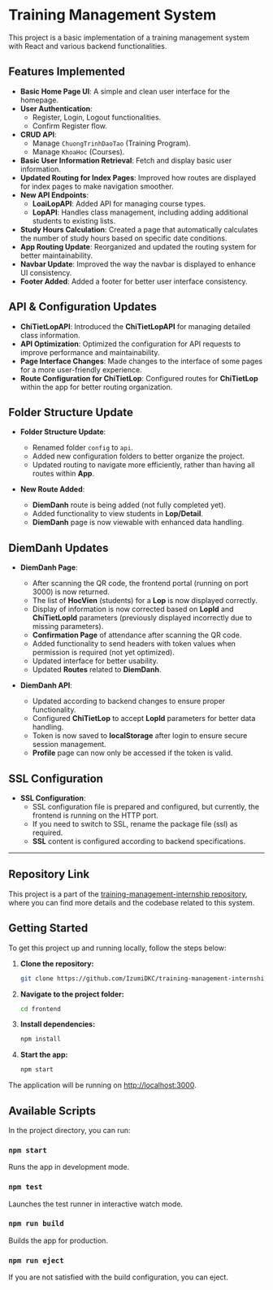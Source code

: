 # Training Management System

This project is a basic implementation of a training management system with React and various backend functionalities.

## Features Implemented

- **Basic Home Page UI**: A simple and clean user interface for the homepage.
- **User Authentication**: 
  - Register, Login, Logout functionalities.
  - Confirm Register flow.
- **CRUD API**:
  - Manage `ChuongTrinhDaoTao` (Training Program).
  - Manage `KhoaHoc` (Courses).
- **Basic User Information Retrieval**: Fetch and display basic user information.
- **Updated Routing for Index Pages**: Improved how routes are displayed for index pages to make navigation smoother.
- **New API Endpoints**:
  - **LoaiLopAPI**: Added API for managing course types.
  - **LopAPI**: Handles class management, including adding additional students to existing lists.
- **Study Hours Calculation**: Created a page that automatically calculates the number of study hours based on specific date conditions.
- **App Routing Update**: Reorganized and updated the routing system for better maintainability.
- **Navbar Update**: Improved the way the navbar is displayed to enhance UI consistency.
- **Footer Added**: Added a footer for better user interface consistency.

## API & Configuration Updates

- **ChiTietLopAPI**: Introduced the **ChiTietLopAPI** for managing detailed class information.
- **API Optimization**: Optimized the configuration for API requests to improve performance and maintainability.
- **Page Interface Changes**: Made changes to the interface of some pages for a more user-friendly experience.
- **Route Configuration for ChiTietLop**: Configured routes for **ChiTietLop** within the app for better routing organization.

## Folder Structure Update

- **Folder Structure Update**: 
  - Renamed folder `config` to `api`.
  - Added new configuration folders to better organize the project.
  - Updated routing to navigate more efficiently, rather than having all routes within **App**.

- **New Route Added**: 
  - **DiemDanh** route is being added (not fully completed yet).
  - Added functionality to view students in **Lop/Detail**.
  - **DiemDanh** page is now viewable with enhanced data handling.

## DiemDanh Updates

- **DiemDanh Page**: 
  - After scanning the QR code, the frontend portal (running on port 3000) is now returned.
  - The list of **HocVien** (students) for a **Lop** is now displayed correctly.
  - Display of information is now corrected based on **LopId** and **ChiTietLopId** parameters (previously displayed incorrectly due to missing parameters).
  - **Confirmation Page** of attendance after scanning the QR code.
  - Added functionality to send headers with token values when permission is required (not yet optimized).
  - Updated interface for better usability.
  - Updated **Routes** related to **DiemDanh**.

- **DiemDanh API**:
  - Updated according to backend changes to ensure proper functionality.
  - Configured **ChiTietLop** to accept **LopId** parameters for better data handling.
  - Token is now saved to **localStorage** after login to ensure secure session management.
  - **Profile** page can now only be accessed if the token is valid.

## SSL Configuration

- **SSL Configuration**:
  - SSL configuration file is prepared and configured, but currently, the frontend is running on the HTTP port.
  - If you need to switch to SSL, rename the package file (ssl) as required.
  - **SSL** content is configured according to backend specifications.

---

## Repository Link

This project is a part of the [training-management-internship repository](https://github.com/IzumiDKC/training-management-internship), where you can find more details and the codebase related to this system.

## Getting Started

To get this project up and running locally, follow the steps below:

1. **Clone the repository:**
   ```bash
   git clone https://github.com/IzumiDKC/training-management-internship.git
   ```
2. **Navigate to the project folder:**
   ```bash
   cd frontend
   ```
3. **Install dependencies:**
   ```bash
   npm install
   ```
4. **Start the app:**
   ```bash
   npm start
   ```

The application will be running on [http://localhost:3000](http://localhost:3000).

## Available Scripts

In the project directory, you can run:

### `npm start`

Runs the app in development mode.

### `npm test`

Launches the test runner in interactive watch mode.

### `npm run build`

Builds the app for production.

### `npm run eject`

If you are not satisfied with the build configuration, you can eject.
